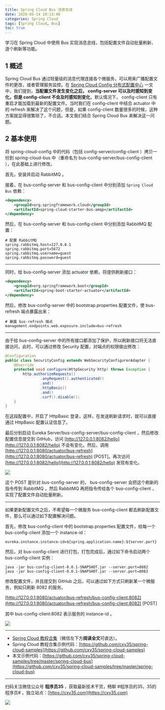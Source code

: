```yaml
---
title: Spring Cloud Bus 消息总线
date: 2020-05-14 19:13:48
categories: Spring Cloud
tags: [Spring Cloud, Bus]
toc: true
---
```

学习在 Spring Cloud 中使用 Bus 实现消息总线，包括配置文件自动批量刷新、逐个刷新等功能。
<!-- more -->

## 1 概述

Spring Cloud Bus 通过轻量级的消息代理连接各个微服务，可以用来广播配置文件的更改，或者管理服务监控。在 [Spring Cloud Config 分布式配置中心](https://mp.weixin.qq.com/s/QRO0WBoPS_13IdK_VoAWzA) 一文中，我们提到，**当配置文件发生变化之后， conﬁg-server 可以及时感知到变化，但是 conﬁg-client 不会及时感知到变化**，默认情况下， conﬁg-client 只有重启才能加载到最新的配置文件。当时我们在 conﬁg-client 中结合 actuator 中的 refresh 来解决了这个问题，但是，如果 conﬁg-client 数量很多的时候，这种方案就显得很繁琐了，不合适。本文我们结合 Spring Cloud Bus 来解决这一问题。

## 2 基本使用

将 spring-cloud-config 中的代码（包括 conﬁg-server/conﬁg-client ）拷贝一份到 spring-cloud-bus 中（重命名为 bus-conﬁg-server/bus-conﬁg-client ），在此基础上进行修改。

首先，安装并启动 RabbitMQ 。

接着，在 bus-conﬁg-server 和 bus-conﬁg-client 中分别添加 `Spring Cloud Bus` 依赖：

```xml
<dependency>
    <groupId>org.springframework.cloud</groupId>
    <artifactId>spring-cloud-starter-bus-amqp</artifactId>
</dependency>
```

然后，在 bus-conﬁg-server 和 bus-conﬁg-client 中分别添加 RabbitMQ 配置：

```properties
# 配置 RabbitMQ
spring.rabbitmq.host=127.0.0.1
spring.rabbitmq.port=5672
spring.rabbitmq.username=guest
spring.rabbitmq.password=guest
```

---

同时，给 bus-conﬁg-server 添加 actuator 依赖，将提供刷新接口：

```xml
<dependency>
    <groupId>org.springframework.boot</groupId>
    <artifactId>spring-boot-starter-actuator</artifactId>
</dependency>
```

然后，修改 bus-conﬁg-server 中的 bootstrap.properties 配置文件，使 bus-refresh 端点暴露出来：

```properties
# 暴露 bus-refresh 端点
management.endpoints.web.exposure.include=bus-refresh
```

---

由于给 bus-conﬁg-server 中的所有接口都添加了保护，所以刷新接口将无法直接访问，此时，可以通过修改 Security 配置，对端点的权限做出修改：

```java
@Configuration
public class SecurityConfig extends WebSecurityConfigurerAdapter {
    @Override
    protected void configure(HttpSecurity http) throws Exception {
        http.authorizeRequests()
                .anyRequest().authenticated()
                .and()
                .httpBasic()
                .and()
                .csrf().disable();
    }
}
```

在这段配置中，开启了 HttpBasic 登录，这样，在发送刷新请求时，就可以直接通过 HttpBasic 配置认证信息了。

最后分别启动 Eureka Server/bus-config-server/bus-config-client ，然后修改配置信息提交到 GitHub，访问 [http://127.0.0.1:8082/hello](http://127.0.0.1:8082/hello) 不会有变化。然后，调用 [http://127.0.0.1:8080/actuator/bus-refresh](http://127.0.0.1:8080/actuator/bus-refresh) [POST]。再次访问 [http://127.0.0.1:8082/hello](http://127.0.0.1:8082/hello) 发现有变化。

![](https://oscimg.oschina.net/oscnet/up-36b329d7776dd00530af075ab743f2fcf9f.png)

这个 POST 是针对 bus-conﬁg-server 的， bus-conﬁg-server 会把这个刷新的指令传到 RabbitMQ ，然后 RabbitMQ 再把指令传给各个 bus-conﬁg-client ，实现了配置文件自动批量刷新。

---

如果更新配置文件之后，不希望每一个微服务 bus-conﬁg-client 都去刷新配置文件，那么可以通过如下配置解决问题。

首先，修改 bus-conﬁg-client 中的 bootstrap.properties 配置文件，给每一个 bus-conﬁg-client 添加一个 instance-id：

```properties
eureka.instance.instance-id=${spring.application.name}:${server.port}
```

然后，对 bus-conﬁg-client 进行打包，打包完成后，通过如下命令启动两个 bus-conﬁg-client 实例：

```
java -jar bus-config-client-0.0.1-SNAPSHOT.jar --server.port=8082
java -jar bus-config-client-0.0.1-SNAPSHOT.jar --server.port=8083
```

修改配置文件，并且提交到 GitHub 之后，可以通过如下方式只刷新某一个微服务，例如只刷新 8082 的服务。

[http://127.0.0.1:8080/actuator/bus-refresh/bus-conﬁg-client:8082](http://127.0.0.1:8080/actuator/bus-refresh/bus-conﬁg-client:8082) [POST]

其中 bus-conﬁg-client:8082 表示服务的 instance-id 。

![](https://oscimg.oschina.net/oscnet/up-6c0e3dde51c83a412c15a5396868582ae31.png)

---

- [Spring Cloud 教程合集](https://mp.weixin.qq.com/s/SBmcs2bxumhNz4kky1pl-A)（微信左下方**阅读全文**可直达）。
- Spring Cloud 教程合集示例代码：[https://github.com/cxy35/spring-cloud-samples](https://github.com/cxy35/spring-cloud-samples)
- 本文示例代码：[https://github.com/cxy35/spring-cloud-samples/tree/master/spring-cloud-bus](https://github.com/cxy35/spring-cloud-samples/tree/master/spring-cloud-bus)


---

扫码关注微信公众号 **程序员35** ，获取最新技术干货，畅聊 #程序员的35，35的程序员# 。独立站点：[https://cxy35.com](https://cxy35.com)

![](https://oscimg.oschina.net/oscnet/up-285838b9c516db5bb1ba760f292f2346078.JPEG)